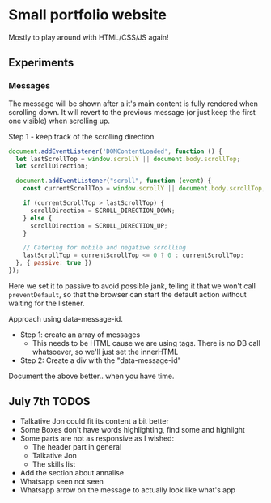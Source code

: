 # Small portfolio website

Mostly to play around with HTML/CSS/JS again!

## Experiments

### Messages

The message will be shown after a it's main content is fully rendered when scrolling down.
It will revert to the previous message (or just keep the first one visible) when scrolling up.

Step 1 - keep track of the scrolling direction

```js
document.addEventListener('DOMContentLoaded', function () {
  let lastScrollTop = window.scrollY || document.body.scrollTop;
  let scrollDirection;

  document.addEventListener("scroll", function (event) {
    const currentScrollTop = window.scrollY || document.body.scrollTop;

    if (currentScrollTop > lastScrollTop) {
      scrollDirection = SCROLL_DIRECTION_DOWN;
    } else {
      scrollDirection = SCROLL_DIRECTION_UP;
    }

    // Catering for mobile and negative scrolling
    lastScrollTop = currentScrollTop <= 0 ? 0 : currentScrollTop;
  }, { passive: true })
});
```

Here we set it to passive to avoid possible jank, telling it that we won't call `preventDefault`, so that the browser can start the default action without waiting for the listener.

Approach using data-message-id.

- Step 1: create an array of messages
  - This needs to be HTML cause we are using tags. There is no DB call whatsoever, so we'll just set the innerHTML
- Step 2: Create a div with the "data-message-id"

Document the above better.. when you have time.

## July 7th TODOS

- Talkative Jon could fit its content a bit better
- Some Boxes don't have words highlighting, find some and highlight
- Some parts are not as responsive as I wished:
  - The header part in general
  - Talkative Jon
  - The skills list
- Add the section about annalise
- Whatsapp seen not seen
- Whatsapp arrow on the message to actually look like what's app
